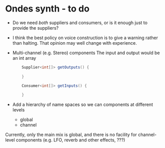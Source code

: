 # Ondes synth - to do

 - Do we need *both* suppliers and consumers, or is it enough just to provide the suppliers? 
 
 - I think the best policy on voice construction is to give a warning rather than halting. That opinion may well change with experience.  



 - Multi-channel (e.g. Stereo) components
    The input and output would be an int array
    
    ```java    
        Supplier<int[]> getOutputs() {
            
        }

        Consumer<int[]> getInputs() {
            
        }
    ```     

- Add a hierarchy of name spaces so we can components at different levels 
    - global
    - channel 
    
Currently, only the main mix is global, and there is no facility for channel-level components (e.g. LFO, reverb and other effects, ???)


 
